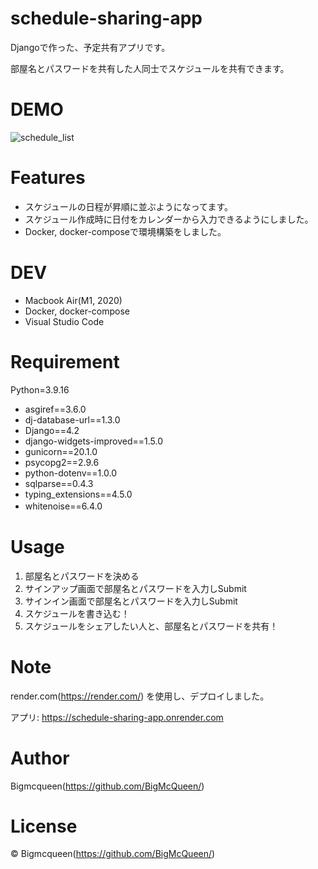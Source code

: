 # schedule-sharing-app
 
Djangoで作った、予定共有アプリです。
 
部屋名とパスワードを共有した人同士でスケジュールを共有できます。
 
# DEMO
 
![schedule_list](https://user-images.githubusercontent.com/86920995/233412009-1e2255f9-e77c-47d9-9c12-73edf52e6c9f.jpeg)
 
# Features
 
* スケジュールの日程が昇順に並ぶようになってます。
* スケジュール作成時に日付をカレンダーから入力できるようにしました。
* Docker, docker-composeで環境構築をしました。

# DEV
* Macbook Air(M1, 2020)
* Docker, docker-compose
* Visual Studio Code
 
# Requirement
 
Python=3.9.16
 
* asgiref==3.6.0
* dj-database-url==1.3.0
* Django==4.2
* django-widgets-improved==1.5.0
* gunicorn==20.1.0
* psycopg2==2.9.6
* python-dotenv==1.0.0
* sqlparse==0.4.3
* typing_extensions==4.5.0
* whitenoise==6.4.0
　 
# Usage
 
1. 部屋名とパスワードを決める
2. サインアップ画面で部屋名とパスワードを入力しSubmit
3. サインイン画面で部屋名とパスワードを入力しSubmit
4. スケジュールを書き込む！
5. スケジュールをシェアしたい人と、部屋名とパスワードを共有！
 
# Note
 
render.com(https://render.com/) を使用し、デプロイしました。
 
アプリ: https://schedule-sharing-app.onrender.com
 
# Author
 
Bigmcqueen(https://github.com/BigMcQueen/)
 
# License
 
© Bigmcqueen(https://github.com/BigMcQueen/)
 
